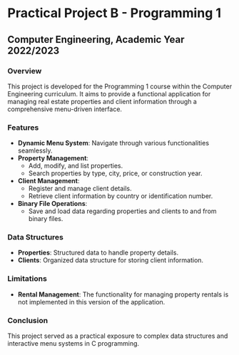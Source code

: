 # Practical Project B - Programming 1
## Computer Engineering, Academic Year 2022/2023

### Overview
This project is developed for the Programming 1 course within the Computer Engineering curriculum. It aims to provide a functional application for managing real estate properties and client information through a comprehensive menu-driven interface.

### Features
- **Dynamic Menu System**: Navigate through various functionalities seamlessly.
- **Property Management**:
  - Add, modify, and list properties.
  - Search properties by type, city, price, or construction year.
- **Client Management**:
  - Register and manage client details.
  - Retrieve client information by country or identification number.
- **Binary File Operations**:
  - Save and load data regarding properties and clients to and from binary files.

### Data Structures
- **Properties**: Structured data to handle property details.
- **Clients**: Organized data structure for storing client information.

### Limitations
- **Rental Management**: The functionality for managing property rentals is not implemented in this version of the application.


### Conclusion
This project served as a practical exposure to complex data structures and interactive menu systems in C programming.

